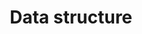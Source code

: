 ---
layout: post
title: Data structure
commets: true
categories:  data structure
tags:  Data structure
---